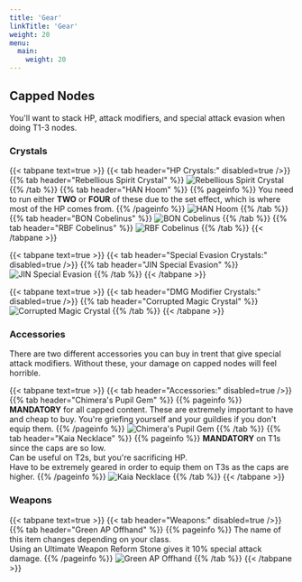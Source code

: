 ```yaml
---
title: 'Gear'
linkTitle: 'Gear'
weight: 20
menu:
  main:
    weight: 20
---
```


## Capped Nodes
You'll want to stack HP, attack modifiers, and special attack evasion when doing T1-3 nodes.

### Crystals
{{< tabpane text=true >}}
{{< tab header="HP Crystals:" disabled=true />}}
{{% tab header="Rebellious Spirit Crystal" %}}
![Rebellious Spirit Crystal](/crystals/Rebellious_Spirit_Crystal.png)
{{% /tab %}}
{{% tab header="HAN Hoom" %}}
{{% pageinfo %}}
You need to run either **TWO** or **FOUR** of these due to the set effect, which is where most of the HP comes from.
{{% /pageinfo %}}
![HAN Hoom](/crystals/HAN_Hoom.png)
{{% /tab %}}
{{% tab header="BON Cobelinus" %}}
![BON Cobelinus](/crystals/BON_Cobelinus.png)
{{% /tab %}}
{{% tab header="RBF Cobelinus" %}}
![RBF Cobelinus](/crystals/RBF_Cobelinus.png)
{{% /tab %}}
{{< /tabpane >}}

{{< tabpane text=true >}}
{{< tab header="Special Evasion Crystals:" disabled=true />}}
{{% tab header="JIN Special Evasion" %}}
![JIN Special Evasion](/crystals/JIN_Special_Evasion.png)
{{% /tab %}}
{{< /tabpane >}}

{{< tabpane text=true >}}
{{< tab header="DMG Modifier Crystals:" disabled=true />}}
{{% tab header="Corrupted Magic Crystal" %}}
![Corrupted Magic Crystal](/crystals/Corrupted_Magic_Crystal.png)
{{% /tab %}}
{{< /tabpane >}}

### Accessories
There are two different accessories you can buy in trent that give special attack modifiers. Without these, your damage on capped nodes will feel horrible.

{{< tabpane text=true >}}
{{< tab header="Accessories:" disabled=true />}}
{{% tab header="Chimera's Pupil Gem" %}}
{{% pageinfo %}}
**MANDATORY** for all capped content. These are extremely important to have and cheap to buy. You're griefing yourself and your guildies if you don't equip them.
{{% /pageinfo %}}
![Chimera's Pupil Gem](/gear/Chimeras_Pupil_Gem.png)
{{% /tab %}}
{{% tab header="Kaia Necklace" %}}
{{% pageinfo %}}
**MANDATORY** on T1s since the caps are so low.  
Can be useful on T2s, but you're sacrificing HP.  
Have to be extremely geared in order to equip them on T3s as the caps are higher.
{{% /pageinfo %}}
![Kaia Necklace](/gear/Kaia_Necklace.png)
{{% /tab %}}
{{< /tabpane >}}

### Weapons
{{< tabpane text=true >}}
{{< tab header="Weapons:" disabled=true />}}
{{% tab header="Green AP Offhand" %}}
{{% pageinfo %}}
The name of this item changes depending on your class.  
Using an Ultimate Weapon Reform Stone gives it 10% special attack damage.
{{% /pageinfo %}}
![Green AP Offhand](/gear/Green_AP_Offhand.png)
{{% /tab %}}
{{< /tabpane >}}